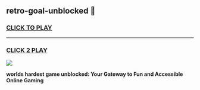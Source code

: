 
## retro-goal-unblocked 👋
<h3>
<a href="https://premium.freeplayer.one?title=retro-goal-unblocked&ref=14F">CLICK TO PLAY</a></h3>
<hr>

<h3>
<a href="https://premium.freeplayer.one?title=retro-goal-unblocked&ref=14F">CLICK 2 PLAY</a>
  
</h3>

<a href="https://premium.freeplayer.one?title=retro-goal-unblocked&ref=12F/"><img src="https://clearcache.store/games.png"></a>


**worlds hardest game unblocked: Your Gateway to Fun and Accessible Online Gaming**
